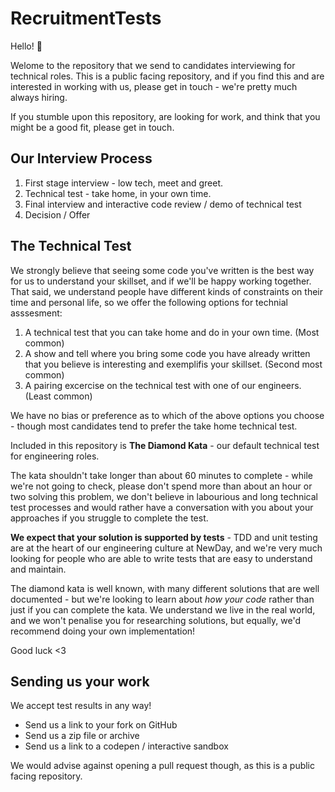# RecruitmentTests

Hello! :wave:

Welome to the repository that we send to candidates interviewing for technical roles.
This is a public facing repository, and if you find this and are interested in working with us, please get in touch - we're pretty much always hiring.

If you stumble upon this repository, are looking for work, and think that you might be a good fit, please get in touch.

## Our Interview Process

1. First stage interview - low tech, meet and greet.
2. Technical test - take home, in your own time.
3. Final interview and interactive code review / demo of technical test
4. Decision / Offer

## The Technical Test

We strongly believe that seeing some code you've written is the best way for us to understand your skillset, and if we'll be happy working together. That said, we understand people have different kinds of constraints on their time and personal life, so we offer the following options for technial asssesment:

1. A technical test that you can take home and do in your own time. (Most common)
2. A show and tell where you bring some code you have already written that you believe is interesting and exemplifis your skillset. (Second most common)
3. A pairing excercise on the technical test with one of our engineers. (Least common)

We have no bias or preference as to which of the above options you choose - though most candidates tend to prefer the take home technical test.

Included in this repository is **The Diamond Kata** - our default technical test for engineering roles.

The kata shouldn't take longer than about 60 minutes to complete - while we're not going to check, please don't spend more than about an hour or two solving this problem, we don't believe in labourious and long technical test processes and would rather have a conversation with you about your approaches if you struggle to complete the test.

**We expect that your solution is supported by tests** - TDD and unit testing are at the heart of our engineering culture at NewDay, and we're very much looking for people who are able to write tests that are easy to understand and maintain.

The diamond kata is well known, with many different solutions that are well documented - but we're looking to learn about *how your code* rather than just if you can complete the kata. We understand we live in the real world, and we won't penalise you for researching solutions, but equally, we'd recommend doing your own implementation!

Good luck <3

## Sending us your work

We accept test results in any way!

- Send us a link to your fork on GitHub
- Send us a zip file or archive
- Send us a link to a codepen / interactive sandbox

We would advise against opening a pull request though, as this is a public facing repository.